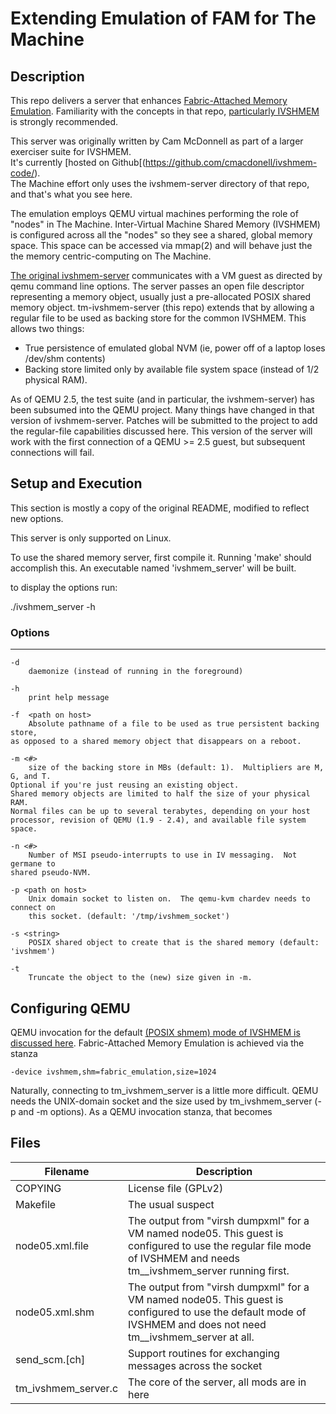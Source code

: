 # Extending Emulation of FAM for The Machine

## Description

This repo delivers a server that enhances [Fabric-Attached Memory Emulation](https://github.com/FabricAttachedMemory/Emulation/).  Familiarity with the concepts in that repo, [particularly  IVSHMEM](https://github.com/FabricAttachedMemory/Emulation/wiki/Emulation-via-Virtual-Machines)
is strongly recommended.

This server was originally written by Cam McDonnell as part of a larger exerciser suite for IVSHMEM.  
It's currently [hosted on Github[(https://github.com/cmacdonell/ivshmem-code/).  
The Machine effort only uses the ivshmem-server directory of that repo, and that's what you see here.

The emulation employs QEMU virtual machines performing the role of "nodes" in The Machine.  Inter-Virtual Machine Shared Memory (IVSHMEM) is configured across all the "nodes" so they see a shared, global memory space.  This space can be accessed via mmap(2) and will behave just the the memory centric-computing on The Machine.

[The original ivshmem-server](https://github.com/cmacdonell/ivshmem-code/tree/master/ivshmem-server) communicates with a VM guest as directed by qemu command line options.  The server passes an open file descriptor representing a memory object, usually just a pre-allocated POSIX shared memory object.   tm-ivshmem-server (this repo) extends that by allowing a regular file to be used as backing store for the common IVSHMEM.  This allows two things:

* True persistence of emulated global NVM (ie, power off of a laptop loses /dev/shm contents)
* Backing store limited only by available file system space (instead of 1/2 physical RAM).

As of QEMU 2.5, the test suite (and in particular, the ivshmem-server) has been subsumed into the QEMU project.
Many things have changed in that version of ivshmem-server.  Patches will be submitted to the project to add 
the regular-file capabilities discussed here.   This version of the server will work with the first
connection of a QEMU >= 2.5 guest, but subsequent connections will fail.

## Setup and Execution

This section is mostly a copy of the original README, modified to reflect new options.

This server is only supported on Linux.

To use the shared memory server, first compile it.  Running 'make' should
accomplish this.  An executable named 'ivshmem_server' will be built.

to display the options run:

./ivshmem_server -h

### Options
-------

    -d	
    	daemonize (instead of running in the foreground)

    -h  
    	print help message

    -f	<path on host>
    	Absolute pathname of a file to be used as true persistent backing store,
	as opposed to a shared memory object that disappears on a reboot.

    -m <#>
        size of the backing store in MBs (default: 1).  Multipliers are M, G, and T.
	Optional if you're just reusing an existing object.
	Shared memory objects are limited to half the size of your physical RAM.
	Normal files can be up to several terabytes, depending on your host
	processor, revision of QEMU (1.9 - 2.4), and available file system space.

    -n <#>
    	Number of MSI pseudo-interrupts to use in IV messaging.  Not germane to
	shared pseudo-NVM.

    -p <path on host>
        Unix domain socket to listen on.  The qemu-kvm chardev needs to connect on
        this socket. (default: '/tmp/ivshmem_socket')

    -s <string>
        POSIX shared object to create that is the shared memory (default: 'ivshmem')

    -t
        Truncate the object to the (new) size given in -m.

## Configuring QEMU

QEMU invocation for the default [(POSIX shmem) mode of IVSHMEM is discussed here]( 
https://github.com/FabricAttachedMemory/Emulation/blob/master/README.md#ivshmem-connectivity-between-all-vms).
Fabric-Attached Memory Emulation is achieved via the stanza

    -device ivshmem,shm=fabric_emulation,size=1024
    
Naturally, connecting to tm_ivshmem_server is a little more difficult.  QEMU needs the UNIX-domain socket and the size used by tm_ivshmem_server (-p and -m options).  As a QEMU invocation stanza, that becomes

    

## Files

| Filename | Description |
|----------|-------------|
| COPYING | License file (GPLv2) |
| Makefile | The usual suspect |
| node05.xml.file | The output from "virsh dumpxml" for a VM named node05.  This guest is configured to use the regular file mode of IVSHMEM and needs tm__ivshmem_server running first. |
| node05.xml.shm | The output from "virsh dumpxml" for a VM named node05.  This guest is configured to use the default mode of IVSHMEM and does not need tm__ivshmem_server at all. |
| send_scm.[ch] | Support routines for exchanging messages across the socket | 
| tm_ivshmem_server.c | The core of the server, all mods are in here |

